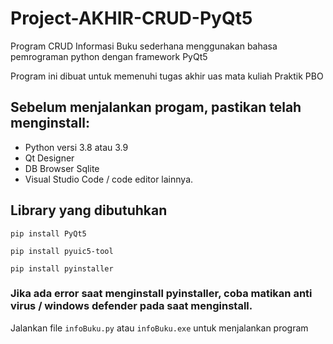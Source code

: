 # Project-AKHIR-CRUD-PyQt5
Program CRUD Informasi Buku sederhana menggunakan bahasa pemrograman python dengan framework PyQt5

Program ini dibuat untuk memenuhi tugas akhir uas mata kuliah Praktik PBO

## Sebelum menjalankan progam, pastikan telah menginstall:
 * Python versi 3.8 atau 3.9
 * Qt Designer
 * DB Browser Sqlite
 * Visual Studio Code / code editor lainnya.
 
 
 ## Library yang dibutuhkan 
 
 ```
 pip install PyQt5
 ```
 
 ```
 pip install pyuic5-tool
 ```
 
 ```
 pip install pyinstaller
 ```
 
 
 ### Jika ada error saat menginstall pyinstaller, coba matikan anti virus / windows defender pada saat menginstall.
 
 Jalankan file `infoBuku.py` atau `infoBuku.exe` untuk menjalankan program

